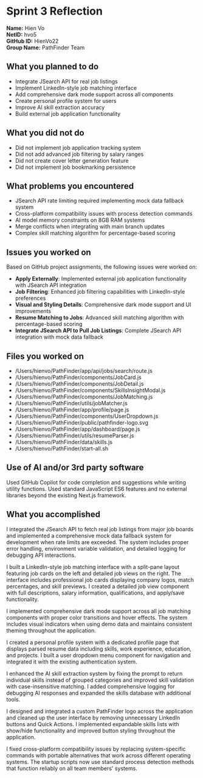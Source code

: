 # Sprint 3 Reflection

**Name:** Hien Vo  
**NetID:** hvo5  
**GitHub ID:** HienVo22  
**Group Name:** PathFinder Team

## What you planned to do

- Integrate JSearch API for real job listings
- Implement LinkedIn-style job matching interface
- Add comprehensive dark mode support across all components
- Create personal profile system for users
- Improve AI skill extraction accuracy
- Build external job application functionality

## What you did not do

- Did not implement job application tracking system
- Did not add advanced job filtering by salary ranges
- Did not create cover letter generation feature
- Did not implement job bookmarking persistence

## What problems you encountered

- JSearch API rate limiting required implementing mock data fallback system
- Cross-platform compatibility issues with process detection commands
- AI model memory constraints on 8GB RAM systems
- Merge conflicts when integrating with main branch updates
- Complex skill matching algorithm for percentage-based scoring

## Issues you worked on

Based on GitHub project assignments, the following issues were worked on:
- **Apply Externally**: Implemented external job application functionality with JSearch API integration
- **Job Filtering**: Enhanced job filtering capabilities with LinkedIn-style preferences
- **Visual and Styling Details**: Comprehensive dark mode support and UI improvements
- **Resume Matching to Jobs**: Advanced skill matching algorithm with percentage-based scoring
- **Integrate JSearch API to Pull Job Listings**: Complete JSearch API integration with mock data fallback

## Files you worked on

- /Users/hienvo/PathFinder/app/api/jobs/search/route.js
- /Users/hienvo/PathFinder/components/JobCard.js
- /Users/hienvo/PathFinder/components/JobDetail.js
- /Users/hienvo/PathFinder/components/SkillsInsightModal.js
- /Users/hienvo/PathFinder/components/JobMatching.js
- /Users/hienvo/PathFinder/utils/jobMatcher.js
- /Users/hienvo/PathFinder/app/profile/page.js
- /Users/hienvo/PathFinder/components/UserDropdown.js
- /Users/hienvo/PathFinder/public/pathfinder-logo.svg
- /Users/hienvo/PathFinder/app/dashboard/page.js
- /Users/hienvo/PathFinder/utils/resumeParser.js
- /Users/hienvo/PathFinder/data/skills.js
- /Users/hienvo/PathFinder/start-all.sh

## Use of AI and/or 3rd party software

Used GitHub Copilot for code completion and suggestions while writing utility functions. Used standard JavaScript ES6 features and no external libraries beyond the existing Next.js framework.

## What you accomplished

I integrated the JSearch API to fetch real job listings from major job boards and implemented a comprehensive mock data fallback system for development when rate limits are exceeded. The system includes proper error handling, environment variable validation, and detailed logging for debugging API interactions.

I built a LinkedIn-style job matching interface with a split-pane layout featuring job cards on the left and detailed job views on the right. The interface includes professional job cards displaying company logos, match percentages, and skill previews. I created a detailed job view component with full descriptions, salary information, qualifications, and apply/save functionality.

I implemented comprehensive dark mode support across all job matching components with proper color transitions and hover effects. The system includes visual indicators when using demo data and maintains consistent theming throughout the application.

I created a personal profile system with a dedicated profile page that displays parsed resume data including skills, work experience, education, and projects. I built a user dropdown menu component for navigation and integrated it with the existing authentication system.

I enhanced the AI skill extraction system by fixing the prompt to return individual skills instead of grouped categories and improved skill validation with case-insensitive matching. I added comprehensive logging for debugging AI responses and expanded the skills database with additional tools.

I designed and integrated a custom PathFinder logo across the application and cleaned up the user interface by removing unnecessary LinkedIn buttons and Quick Actions. I implemented expandable skills lists with show/hide functionality and improved button styling throughout the application.

I fixed cross-platform compatibility issues by replacing system-specific commands with portable alternatives that work across different operating systems. The startup scripts now use standard process detection methods that function reliably on all team members' systems.